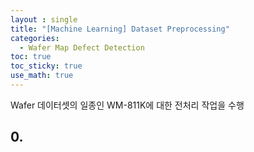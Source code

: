 ```yaml
---
layout : single
title: "[Machine Learning] Dataset Preprocessing"
categories: 
  - Wafer Map Defect Detection
toc: true
toc_sticky: true
use_math: true
---
```


Wafer 데이터셋의 일종인 WM-811K에 대한 전처리 작업을 수행    

## 0. 
